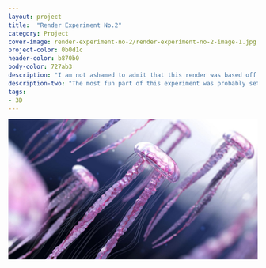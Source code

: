 ```yaml
---
layout: project
title:  "Render Experiment No.2"
category: Project
cover-image: render-experiment-no-2/render-experiment-no-2-image-1.jpg
project-color: 0b0d1c
header-color: b870b0
body-color: 727ab3
description: "I am not ashamed to admit that this render was based off of a tutorial I found. It was a great learning process for finding new ways of creating objects like the tentacles."
description-two: "The most fun part of this experiment was probably setting up the materials. It took a while to get the effect I wanted, but they look great, right?"
tags:
- 3D
---
```

<section>
<div class="full-column-full no-padding margin-bottom-large"><img src="/img/projects/render-experiment-no-2/render-experiment-no-2-image-1.jpg" alt="Render Experiment #2" /></div>
</section>
